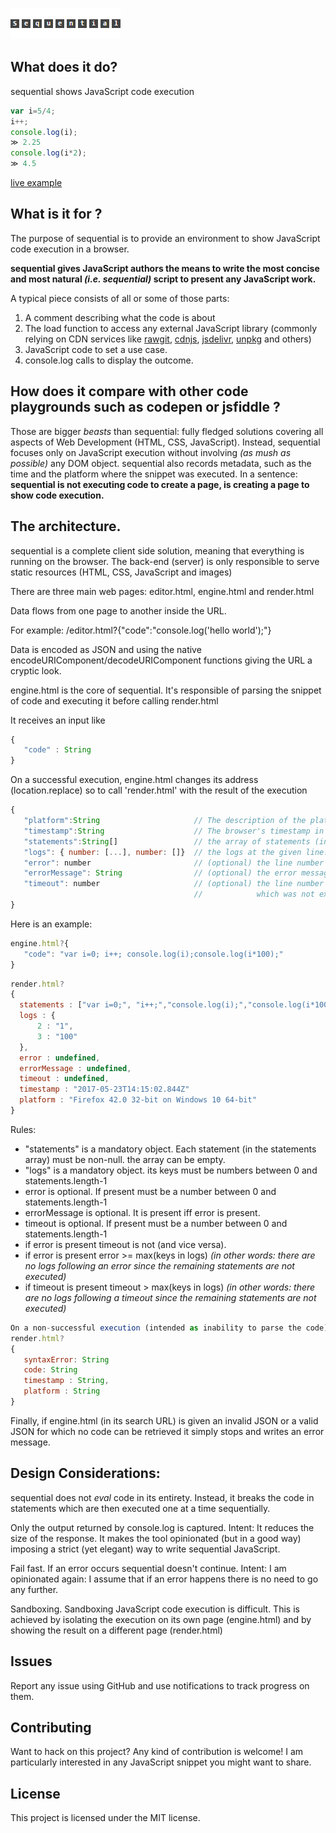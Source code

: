 ![sequential](sequential.png)

## What does it do?

sequential shows JavaScript code execution

```javascript
var i=5/4;
i++;
console.log(i);
≫ 2.25
console.log(i*2);
≫ 4.5
```

[live example](https://lorenzoongithub.github.io/sequential/render.html?%7B%22statements%22%3A%5B%22var%20i%3D5%2F4%3B%22%2C%22i%2B%2B%3B%22%2C%22console.log(i)%3B%22%2C%22console.log(i*2)%3B%22%5D%2C%22logs%22%3A%7B%222%22%3A%5B%222.25%22%5D%2C%223%22%3A%5B%224.5%22%5D%7D%2C%22timestamp%22%3A%222017-05-28T22%3A17%3A33.825Z%22%2C%22platform%22%3A%22Chrome%2058.0.3029.110%20on%20Windows%2010%2064-bit%22%7D)


## What is it for ?

The purpose of sequential is to provide an environment to show JavaScript code execution in a browser.

**sequential gives JavaScript authors the means to write the most concise and most natural _(i.e. sequential)_ script to present any JavaScript work.**
 
A typical piece consists of all or some of those parts:
1. A comment describing what the code is about
2. The load function to access any external JavaScript library (commonly relying on CDN services like [rawgit](https://rawgit.com/), [cdnjs](https://cdnjs.com), [jsdelivr](https://www.jsdelivr.com/), [unpkg](https://unpkg.com/) and others)  
3. JavaScript code to set a use case.
4. console.log calls to display the outcome. 



## How does it compare with other code playgrounds such as codepen or jsfiddle ?

Those are bigger _beasts_ than sequential: fully fledged solutions covering all aspects of Web Development (HTML, CSS, JavaScript).
Instead, sequential focuses only on JavaScript execution without involving _(as mush as possible)_ any DOM object.
sequential also records metadata, such as the time and the platform where the snippet was executed. 
In a sentence: **sequential is not executing code to create a page, is creating a page to show code execution.**


## The architecture.

sequential is a complete client side solution, meaning that everything is running on the browser.
The back-end (server) is only responsible to serve static resources (HTML, CSS, JavaScript and images)
 
There are three main web pages: editor.html, engine.html and render.html


Data flows from one page to another inside the URL. 

For example: 
/editor.html?{"code":"console.log('hello world');"}

Data is encoded as JSON and using the native encodeURIComponent/decodeURIComponent functions giving the URL a cryptic look. 


engine.html is the core of sequential.
It's responsible of parsing the snippet of code and executing it before calling render.html

It receives an input like
```javascript
{ 
   "code" : String 
}
```

On a successful execution, engine.html changes its address (location.replace) so to call 'render.html' with the result of the execution

```javascript
{
   "platform":String                     // The description of the platform where the code is executed       
   "timestamp":String                    // The browser's timestamp in ISO 8601 format                                   
   "statements":String[]                 // the array of statements (including the comments) that was executed.
   "logs": { number: [...], number: []}  // the logs at the given line.  
   "error": number                       // (optional) the line number of where the error occurs.
   "errorMessage": String                // (optional) the error message  
   "timeout": number                     // (optional) the line number for the first statement 
                                         //            which was not executed due to a time out.
} 
```



Here is an example: 
```javascript
engine.html?{ 
   "code": "var i=0; i++; console.log(i);console.log(i*100);" 
}
```

```javascript
render.html? 
{
  statements : ["var i=0;", "i++;","console.log(i);","console.log(i*100);"], 
  logs : {
      2 : "1",
      3 : "100" 
  },
  error : undefined,
  errorMessage : undefined,
  timeout : undefined, 
  timestamp : "2017-05-23T14:15:02.844Z"
  platform : "Firefox 42.0 32-bit on Windows 10 64-bit"
}
``` 

Rules: 
- "statements" is a mandatory object. Each statement (in the statements array) must be non-null. the array can be empty.
- "logs" is a mandatory object. its keys must be numbers between 0 and statements.length-1
- error is optional. If present must be a number between 0 and statements.length-1
- errorMessage is optional. It is present iff error is present. 
- timeout is optional. If present must be a number between 0 and statements.length-1
- if error is present timeout is not (and vice versa).
- if error is present    error >= max(keys in logs)   _(in other words: there are no logs following an error  since the remaining statements are not executed)_
- if timeout is present  timeout > max(keys in logs)  _(in other words: there are no logs following a timeout since the remaining statements are not executed)_
 
```javascript 
On a non-successful execution (intended as inability to parse the code) 'render.html' is called with 
render.html?
{
   syntaxError: String
   code: String 
   timestamp : String,
   platform : String
}
```   

Finally, if engine.html (in its search URL) is given an invalid JSON or a valid JSON for which no code can be retrieved
it simply stops and writes an error message.

 


## Design Considerations:

sequential does not _eval_ code in its entirety.
Instead, it breaks the code in statements which are then executed one at a time sequentially. 

Only the output returned by console.log is captured. 
Intent: It reduces the size of the response. It makes the tool opinionated (but in a good way) imposing a strict (yet elegant) way to write sequential JavaScript.
  
Fail fast. If an error occurs sequential doesn't continue. 
Intent: I am opinionated again: I assume that if an error happens there is no need to go any further.  
 
Sandboxing. Sandboxing JavaScript code execution is difficult. This is achieved by isolating the execution on its own page (engine.html) and by showing the result on a different page (render.html)
 
## Issues

Report any issue using GitHub and use notifications to track progress on them.

## Contributing

Want to hack on this project? Any kind of contribution is welcome! I am particularly interested in any JavaScript snippet you might want to share. 


## License

This project is licensed under the MIT license. 
 
